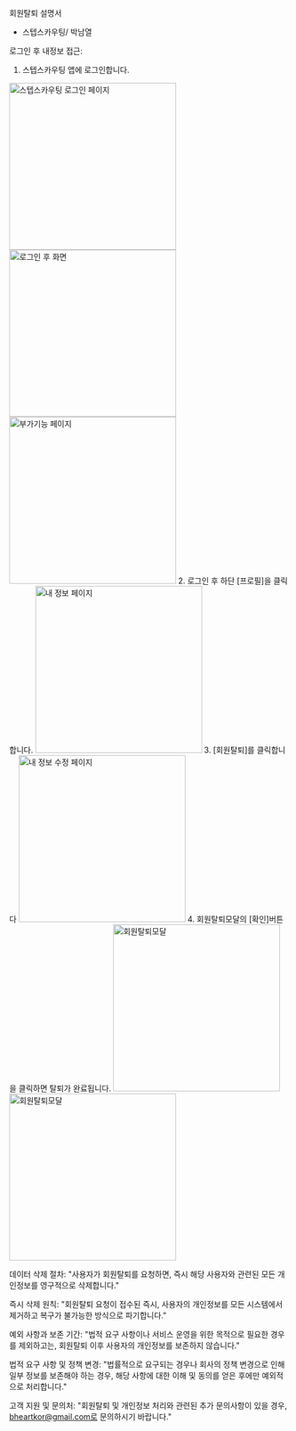 회원탈퇴 설명서 

- 스텝스카우팅/ 박남열

로그인 후 내정보 접근:
1. 스텝스카우팅 앱에 로그인합니다.
<img src="./image/회원탈퇴1.jpg" alt="스텝스카우팅 로그인 페이지" width="300px"/>
<img src="./image/회원탈퇴2.jpg" alt="로그인 후 화면" width="300px"/>
<img src="./image/회원탈퇴3.jpg" alt="부가기능 페이지" width="300px">
2. 로그인 후 하단 [프로필]을 클릭합니다.
<img src="./image/회원탈퇴4.jpg" alt="내 정보 페이지" width="300px">
3. [회원탈퇴]를 클릭합니다
<img src="./image/회원탈퇴5.jpg" alt="내 정보 수정 페이지" width="300px">
4. 회원탈퇴모달의 [확인]버튼을 클릭하면 탈퇴가 완료됩니다.
<img src="./image/회원탈퇴6.jpg" alt="회원탈퇴모달" width="300px">
<img src="./image/회원탈퇴7.jpg" alt="회원탈퇴모달" width="300px"> 


데이터 삭제 절차:
"사용자가 회원탈퇴를 요청하면, 즉시 해당 사용자와 관련된 모든 개인정보를 영구적으로 삭제합니다."

즉시 삭제 원칙:
"회원탈퇴 요청이 접수된 즉시, 사용자의 개인정보를 모든 시스템에서 제거하고 복구가 불가능한 방식으로 파기합니다."

예외 사항과 보존 기간:
"법적 요구 사항이나 서비스 운영을 위한 목적으로 필요한 경우를 제외하고는, 회원탈퇴 이후 사용자의 개인정보를 보존하지 않습니다."

법적 요구 사항 및 정책 변경:
"법률적으로 요구되는 경우나 회사의 정책 변경으로 인해 일부 정보를 보존해야 하는 경우, 해당 사항에 대한 이해 및 동의를 얻은 후에만 예외적으로 처리합니다."

고객 지원 및 문의처:
"회원탈퇴 및 개인정보 처리와 관련된 추가 문의사항이 있을 경우, bheartkor@gmail.com로 문의하시기 바랍니다."
